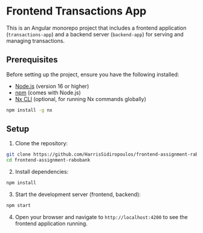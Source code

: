 # Frontend Transactions App

This is an Angular monorepo project that includes a frontend application (`transactions-app`) and a backend server (`backend-app`) for serving and managing transactions.

## Prerequisites

Before setting up the project, ensure you have the following installed:

- [Node.js](https://nodejs.org/) (version 16 or higher)
- [npm](https://www.npmjs.com/) (comes with Node.js)
- [Nx CLI](https://nx.dev/) (optional, for running Nx commands globally)

```bash
npm install -g nx
```

## Setup

1. Clone the repository:

```bash
git clone https://github.com/HarrisSidiropoulos/frontend-assignment-rabobank.git
cd frontend-assignment-rabobank
```

2. Install dependencies:

```bash
npm install
```

3. Start the development server (frontend, backend):

```bash
npm start
```

4. Open your browser and navigate to `http://localhost:4200` to see the frontend application running.

